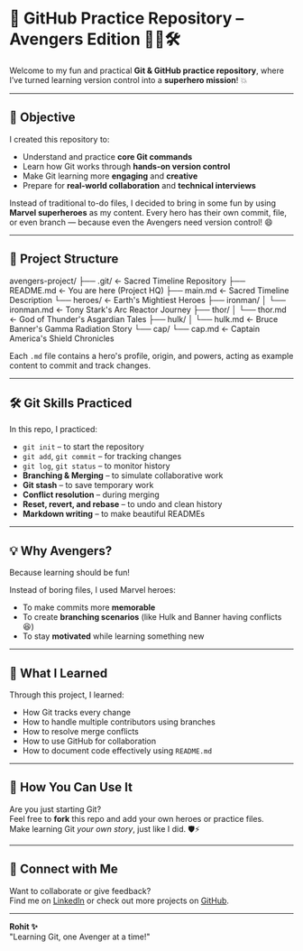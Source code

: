 # 🚀 GitHub Practice Repository – Avengers Edition 🦸‍♂️🛠️

Welcome to my fun and practical **Git & GitHub practice repository**, where I’ve turned learning version control into a **superhero mission**! 💥

---

## 🎯 Objective

I created this repository to:
- Understand and practice **core Git commands**
- Learn how Git works through **hands-on version control**
- Make Git learning more **engaging** and **creative**
- Prepare for **real-world collaboration** and **technical interviews**

Instead of traditional to-do files, I decided to bring in some fun by using **Marvel superheroes** as my content. Every hero has their own commit, file, or even branch — because even the Avengers need version control! 😄

---

## 📁 Project Structure

avengers-project/
├── .git/                ← Sacred Timeline Repository
├── README.md            ← You are here (Project HQ)
├── main.md              ← Sacred Timeline Description
└── heroes/              ← Earth's Mightiest Heroes
    ├── ironman/
    │   └── ironman.md   ← Tony Stark's Arc Reactor Journey
    ├── thor/
    │   └── thor.md      ← God of Thunder's Asgardian Tales
    ├── hulk/
    │   └── hulk.md      ← Bruce Banner's Gamma Radiation Story
    └── cap/
        └── cap.md       ← Captain America's Shield Chronicles


Each `.md` file contains a hero's profile, origin, and powers, acting as example content to commit and track changes.

---

## 🛠️ Git Skills Practiced

In this repo, I practiced:

- `git init` – to start the repository
- `git add`, `git commit` – for tracking changes
- `git log`, `git status` – to monitor history
- **Branching & Merging** – to simulate collaborative work
- **Git stash** – to save temporary work
- **Conflict resolution** – during merging
- **Reset, revert, and rebase** – to undo and clean history
- **Markdown writing** – to make beautiful READMEs

---

## 💡 Why Avengers?

Because learning should be fun!

Instead of boring files, I used Marvel heroes:
- To make commits more **memorable**
- To create **branching scenarios** (like Hulk and Banner having conflicts 😆)
- To stay **motivated** while learning something new

---

## 🧠 What I Learned

Through this project, I learned:
- How Git tracks every change
- How to handle multiple contributors using branches
- How to resolve merge conflicts
- How to use GitHub for collaboration
- How to document code effectively using `README.md`

---

## 🤝 How You Can Use It

Are you just starting Git?  
Feel free to **fork** this repo and add your own heroes or practice files.  
Make learning Git *your own story*, just like I did. 🛡️⚡

---

## 🔗 Connect with Me

Want to collaborate or give feedback?  
Find me on [LinkedIn](https://www.linkedin.com/in/rohit-rudatala) or check out more projects on [GitHub](https://github.com/krisnasboiii).

---

**Rohit ✨**  
"Learning Git, one Avenger at a time!"

